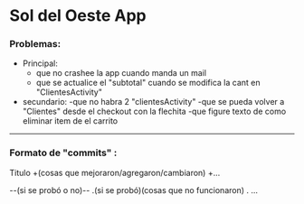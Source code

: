 # Sol del Oeste App
### Problemas:
* Principal:
  - que no crashee la app cuando manda un mail
  - que se actualice el "subtotal" cuando se modifica la cant en "ClientesActivity"
* secundario:
  -que no habra 2 "clientesActivity"
  -que se pueda volver a "Clientes" desde el checkout con la flechita
  -que figure texto de como eliminar item de el carrito
  
-------------------------------------------------------------------------------------------------

### Formato de "commits"  :
Titulo
+(cosas que mejoraron/agregaron/cambiaron)
+...

--(si se probó o no)--
.(si se probó)(cosas que no funcionaron)
. ...
